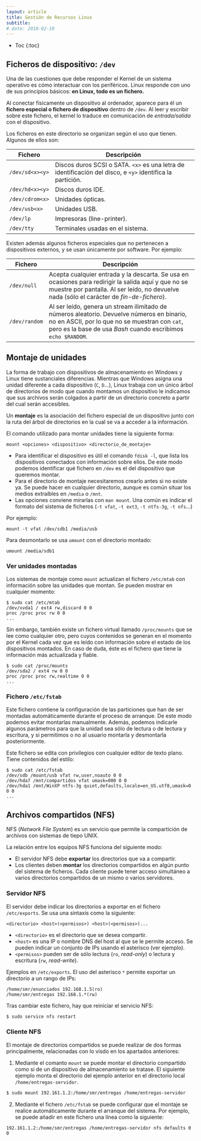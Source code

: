 ```yaml
---
layout: article
title: Gestión de Recursos Linux
subtitle: 
# date: 2018-02-10
---
```


* Toc
{:toc}

## Ficheros de dispositivo: `/dev`

Una de las cuestiones que debe responder el Kernel de un sistema operativo es cómo interactuar con los periféricos. Linux responde con uno de sus principios básicos: **en Linux, todo es un fichero.**

Al conectar físicamente un dispositivo al ordenador, aparece para él un **fichero especial o fichero de dispositivo** dentro de `/dev`. Al leer y escribir sobre este fichero, el kernel lo traduce en comunicación de *entrada/salida* con el dispositivo.

Los ficheros en este directorio se organizan según el uso que tienen. Algunos de ellos son:

| Fichero | Descripción
|---|---
| `/dev/sd<x><y>` | Discos duros SCSI o SATA. `<x>` es una letra de identificación del disco, e `<y>` identifica la partición.
| `/dev/hd<x><y>` | Discos duros IDE.
| `/dev/cdrom<x>` | Unidades ópticas.
| `/dev/usb<x>`   | Unidades USB.
| `/dev/lp`       | Impresoras (line-printer).
| `/dev/tty`      | Terminales usadas en el sistema.

Existen además algunos ficheros especiales que no pertenecen a dispositivos externos, y se usan únicamente por software. Por ejemplo:

| Fichero | Descripción
|---|---
`/dev/null` | Acepta cualquier entrada y la descarta. Se usa en ocasiones para redirigir la salida aquí y que no se muestre por pantalla. Al ser leído, no devuelve nada (sólo el carácter de *fin-de-fichero*). |
`/dev/random` | Al ser leído, genera un stream ilimitado de números aleatorio. Devuelve números en binario, no en ASCII, por lo que no se muestran con `cat`, pero es la base de usa *Bash* cuando escribimos `echo $RANDOM`. |


## Montaje de unidades

La forma de trabajo con dispositivos de almacenamiento en Windows y Linux tiene sustanciales diferencias. Mientras que Windows asigna una unidad diferente a cada dispositivo (`C`, `D`...), Linux trabaja con un único árbol de directorios de modo que cuando montamos un dispositivo le indicamos que sus archivos serán colgados a partir de un directorio concreto a partir del cual serán accesibles.

Un **montaje** es la asociación del fichero especial de un dispositivo junto con la ruta del árbol de directorios en la cual se va a acceder a la información.

El comando utilizado para montar unidades tiene la siguiente forma:
```
mount <opciones> <dispositivo> <directorio_de_montaje>
```

- Para identificar el dispositivo es útil el comando `fdisk -l`, que lista los dispositivos conectados con información sobre ellos. De este modo podemos identificar qué fichero en `/dev` es el del dispositivo que queremos montar.
- Para el directorio de montaje necesitaremos crearlo antes si no existe ya. Se puede hacer en cualquier directorio, aunque es común situar los medios extraíbles en `/media` o `/mnt`.
- Las opciones conviene mirarlas con `man mount`. Una común es indicar el formato del sistema de ficheros (`-t vfat`, `-t ext3`, `-t ntfs-3g`, `-t nfs`...)

Por ejemplo:
```
mount -t vfat /dev/sdb1 /media/usb
```

Para desmontarlo se usa `umount` con el directorio montado:
```
umount /media/sdb1
```

### Ver unidades montadas

Los sistemas de montaje como `mount` actualizan el fichero `/etc/mtab` con información sobre las unidades que montan. Se pueden mostrar en cualquier momento:
```
$ sudo cat /etc/mtab
/dev/xvda1 / ext4 rw,discard 0 0
proc /proc proc rw 0 0
...
```

Sin embargo, también existe un fichero virtual llamado `/proc/mounts` que se lee como cualquier otro, pero cuyos contenidos se generan en el momento por el Kernel cada vez que es leído con información sobre el estado de los dispositivos montados. En caso de duda, éste es el fichero que tiene la información más actualizada y fiable.
```
$ sudo cat /proc/mounts
/dev/sda2 / ext4 rw 0 0
proc /proc proc rw,realtime 0 0
...
```


### Fichero `/etc/fstab`

Este fichero contiene la configuración de las particiones que han de ser montadas automáticamente durante el proceso de arranque. De este modo podemos evitar montarlas manualmente. Además, podemos indicarle algunos parámetros para que la unidad sea sólo de lectura o de lectura y escritura, y si permitimos o no al usuario montarla y desmontarla posteriormente.

Este fichero se edita con privilegios con cualquier editor de texto plano. Tiene contenidos del estilo:
```
$ sudo cat /etc/fstab
/dev/sdb /mount/usb vfat rw,user,noauto 0 0
/dev/hda7 /mnt/compartidos vfat umask=000 0 0
/dev/hda1 /mnt/WinXP ntfs-3g quiet,defaults,locale=en_US.utf8,umask=0 0 0
...
```


## Archivos compartidos (NFS)

NFS (*Network File System*) es un servicio que permite la compartición de archivos con sistemas de tiepo UNIX.

La relación entre los equipos NFS funciona del siguiente modo:
- El servidor NFS debe **exportar** los directorios que va a compartir.
- Los clientes deben **montar** los directorios compartidos en algún punto del sistema de ficheros. Cada cliente puede tener acceso simultáneo a varios directorios compartidos de un mismo o varios servidores.


### Servidor NFS

El servidor debe indicar los directorios a exportar en el fichero `/etc/exports`. Se usa una sintaxis como la siguiente:
```
<directorio> <host>(<permisos>) <host>(<permisos>)...
```
- `<directorio>` es el directorio que se desea compartir.
- `<host>` es una IP o nombre DNS del host al que se le permite acceso. Se pueden indicar un conjunto de IPs usando el asterisco (ver ejemplo).
- `<permisos>` pueden ser de sólo lectura (`ro`, *read-only*) o lectura y escritura (`rw`, *read-write*).

Ejemplos en `/etc/exports`. El uso del asterisco `*` permite exportar un directorio a un rango de IPs:
```
/home/smr/enunciados 192.168.1.5(ro)
/home/smr/entregas 192.168.1.*(rw)
```

Tras cambiar este fichero, hay que reiniciar el servicio NFS:
```bash
$ sudo service nfs restart
```


### Cliente NFS

El montaje de directorios compartidos se puede realizar de dos formas principalmente, relacionadas con lo visdo en los apartados anteriores:

1. Mediante el comanto `mount` se puede montar el directorio compartido como si de un dispositivo de almacenamiento se tratase. El siguiente ejemplo monta el directorio del ejemplo anterior en el directorio local `/home/entregas-servidor`.
```bash
$ sudo mount 192.161.1.2:/home/smr/entregas /home/entregas-servidor
```

2. Mediante el fichero `/etc/fstab` se puede configurar que el montaje se realice automáticamente durante el arranque del sistema. Por ejemplo, se puede añadir en este fichero una línea como la siguiente:
```
192.161.1.2:/home/smr/entregas /home/entregas-servidor nfs defaults 0 0
```
